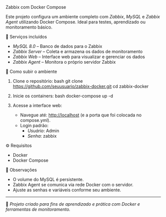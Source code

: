 Zabbix com Docker Compose

Este projeto configura um ambiente completo com *Zabbix*, *MySQL* e *Zabbix Agent* utilizando Docker Compose. Ideal para testes, aprendizado ou monitoramento básico.

🔧 Serviços incluídos

- *MySQL 8.0* – Banco de dados para o Zabbix
- *Zabbix Server* – Coleta e armazena os dados de monitoramento
- *Zabbix Web* – Interface web para visualizar e gerenciar os dados
- *Zabbix Agent* – Monitora o próprio servidor Zabbix

🚀 Como subir o ambiente

1. Clone o repositório:
   bash
   git clone https://github.com/seuusuario/zabbix-docker.git
   cd zabbix-docker
   

2. Inicie os containers:
   bash
   docker-compose up -d
   

3. Acesse a interface web:
   - Navegue até: [http://localhost](http://localhost) (e a porta que foi colocada no compose.yml).
   - Login padrão:
     - *Usuário*: Admin
     - *Senha*: zabbix

⚙️ Requisitos

- Docker
- Docker Compose

🧾 Observações

- O volume do MySQL é persistente.
- Zabbix Agent se comunica via rede Docker com o servidor.
- Ajuste as senhas e variáveis conforme seu ambiente.

---

📌 *Projeto criado para fins de aprendizado e prática com Docker e ferramentas de monitoramento.*
